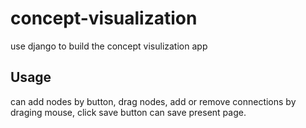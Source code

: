 # concept-visualization
use django to build the concept visulization app
## Usage
can add nodes by button, drag nodes, add or remove connections by draging mouse, click save button can save present page.
